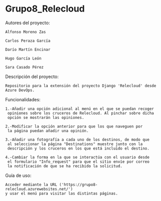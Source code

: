 # Grupo8_Relecloud

Autores del proyecto:

	Alfonso Moreno Zas

	Carlos Peraza García

	Darío Martín Encinar

	Hugo García León

	Sara Casado Pérez

Descripción del proyecto:

	Repositorio para la extensión del proyecto Django 'Relecloud' desde Azure DevOps. 

Funcionalidades:

	1.-Añadir una opción adicional al menú en el que se puedan recoger 
     opiniones sobre los cruceros de Relecloud. Al pinchar sobre dicha 
     opción se mostrarán las opiniones.

	2.-Modificar la opción anterior para que los que naveguen por 
     la página puedan añadir una opinión.

	3.-Añadir una fotografía a cada uno de los destinos, de modo que
     al seleccionar la página "Destinations" muestre junto con la 
     descripción y los cruceros en los que está incluido el destino.

	4.-Cambiar la forma en la que se interactúa con el usuario desde 
     el formulario "Info_request" para que el sitio envíe por correo 
     la notificación de que se ha recibido la solicitud.

Guía de uso:

	Acceder mediante la URL ('https://grupo8-relecloud.azurewebsites.net/')
	y usar el menú para visitar las distintas páginas.
